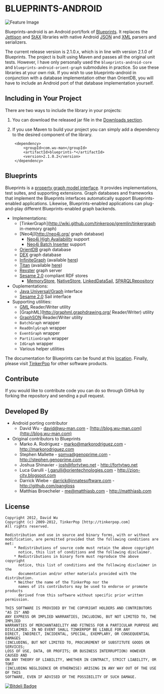 BLUEPRINTS-ANDROID
==================

![Feature Image](https://github.com/wuman/blueprints-android/raw/master/doc/images/blueprints-android-logo.png)

Blueprints-android is an Android port/fork of 
[Blueprints](https://github.com/tinkerpop/blueprints/wiki). It replaces the 
[Jettison](http://jettison.codehaus.org/) and [StAX](http://stax.codehaus.org/) 
libraries with native Android [JSON](http://developer.android.com/reference/org/json/package-summary.html) 
and [XML](http://developer.android.com/reference/android/util/Xml.html) parsers 
and serializers.

The current release version is 2.1.0.x, which is in line with version 2.1.0 
of Blueprints. The project is built using Maven and passes all the original unit
tests. However, I have only personally used the `blueprints-android-core` and
`blueprints-android-orient-graph` submodules in practice. So use these libraries
at your own risk. If you wish to use blueprints-android in conjunction with
a database implementation other than OrientDB, you will have to include an
Android port of that database implementation yourself.


Including in Your Project
-------------------------

There are two ways to include the library in your projects:

1. You can download the released jar file in the [Downloads section](https://github.com/wuman/blueprints-android/downloads).
2. If you use Maven to build your project you can simply add a dependency to 
   the desired component of the library.

        <dependency>
            <groupId>com.wu-man</groupId>
            <artifactId>blueprints-*</artifactId>
            <version>2.1.0.2</version>
        </dependency>


Blueprints
----------

Blueprints is a [property graph model interface](http://github.com/tinkerpop/gremlin/wiki/Defining-a-Property-Graph). 
It provides implementations, test suites, and supporting extensions. Graph 
databases and frameworks that implement the Blueprints interfaces automatically 
support Blueprints-enabled applications. Likewise, Blueprints-enabled 
applications can plug-and-play different Blueprints-enabled graph backends.

* Implementations:
    * [TinkerGraph](http://wiki.github.com/tinkerpop/gremlin/tinkergraph in-memory graph)
    * [Neo4j](http://neo4j.org/ graph database)
        * [Neo4j High Availability](http://docs.neo4j.org/chunked/stable/ha-setup-tutorial.html) support
        * [Neo4j Batch Inserter](http://docs.neo4j.org/chunked/stable/indexing-batchinsert.html) support
    * [OrientDB](http://www.orientechnologies.com/) graph database
    * [DEX](http://www.sparsity-technologies.com/dex) graph database
    * [InfiniteGraph](http://www.infinitegraph.com/) 
      (available [here](http://wiki.infinitegraph.com/2.1/w/index.php?title=InfiniteGraph_Tinkerpop_Blueprints_Implementation))
    * [Titan](http://thinkaurelius.github.com/titan/) 
      (available [here](http://thinkaurelius.github.com/titan/))
    * [Rexster](http://rexster.tinkerpop.com) graph server
    * [Sesame 2.0](http://www.openrdf.org) compliant RDF stores
        * [MemoryStore](http://www.openrdf.org/doc/sesame2/users/ch08.html#d0e705), 
          [NativeStore](http://www.openrdf.org/doc/sesame2/users/ch08.html#d0e746), 
          [LinkedDataSail](http://code.google.com/p/ripple/wiki/LinkedDataSail), 
          [SPARQLRepository](http://www.openrdf.org/doc/sesame2/api/org/openrdf/repository/sparql/SPARQLRepository.html)
* Ouplementations:
    * [Java Universal/Graph](http://jung.sourceforge.net/) interface
    * [Sesame 2.0](http://www.openrdf.org) Sail interface
* Supporting utilities:
    * [GML](http://www.fim.uni-passau.de/en/fim/faculty/chairs/theoretische-informatik/projects.html) Reader/Writer utility
    * [GraphML](http://graphml.graphdrawing.org/ Reader/Writer) utility
    * [GraphSON](https://github.com/tinkerpop/blueprints/wiki/GraphSON-Reader-and-Writer-Library) Reader/Writer utility
    * `BatchGraph` wrapper
    * `ReadOnlyGraph` wrapper
    * `EventGraph` wrapper
    * `PartitionGraph` wrapper
    * `IdGraph` wrapper
    * Various helper utilities

The documentation for Blueprints can be found at this 
[location](http://blueprints.tinkerpop.com). Finally, please visit 
[TinkerPop](http://tinkerpop.com) for other software products.


Contribute
----------

If you would like to contribute code you can do so through GitHub by forking 
the repository and sending a pull request.


Developed By
------------

* Android porting contributor
    * David Wu - <david@wu-man.com> - [http://blog.wu-man.com](http://blog.wu-man.com)
* Original contributors to Blueprints
    * Marko A. Rodriguez - <marko@markorodriguez.com> - http://markorodriguez.com
    * Stephen Mallette - <spmva@genoprime.com> - http://stephen.genoprime.com
    * Joshua Shinavier - <josh@fortytwo.net> - http://fortytwo.net
    * Luca Garulli - <l.garulli@orientechnologies.com> - http://zion-city.blogspot.com
    * Darrick Wiebe - <darrick@innatesoftware.com> - http://github.com/pangloss
    * Matthias Broecheler - <me@matthiasb.com> - http://matthiasb.com


License
-------

    Copyright 2012, David Wu
    Copyright (c) 2009-2012, TinkerPop [http://tinkerpop.com]
    All rights reserved.

    Redistribution and use in source and binary forms, with or without
    modification, are permitted provided that the following conditions are met:
        * Redistributions of source code must retain the above copyright
          notice, this list of conditions and the following disclaimer.
        * Redistributions in binary form must reproduce the above copyright
          notice, this list of conditions and the following disclaimer in the
          documentation and/or other materials provided with the distribution.
        * Neither the name of the TinkerPop nor the
          names of its contributors may be used to endorse or promote products
          derived from this software without specific prior written permission.

    THIS SOFTWARE IS PROVIDED BY THE COPYRIGHT HOLDERS AND CONTRIBUTORS "AS IS" AND
    ANY EXPRESS OR IMPLIED WARRANTIES, INCLUDING, BUT NOT LIMITED TO, THE IMPLIED
    WARRANTIES OF MERCHANTABILITY AND FITNESS FOR A PARTICULAR PURPOSE ARE
    DISCLAIMED. IN NO EVENT SHALL TINKERPOP BE LIABLE FOR ANY
    DIRECT, INDIRECT, INCIDENTAL, SPECIAL, EXEMPLARY, OR CONSEQUENTIAL DAMAGES
    (INCLUDING, BUT NOT LIMITED TO, PROCUREMENT OF SUBSTITUTE GOODS OR SERVICES;
    LOSS OF USE, DATA, OR PROFITS; OR BUSINESS INTERRUPTION) HOWEVER CAUSED AND
    ON ANY THEORY OF LIABILITY, WHETHER IN CONTRACT, STRICT LIABILITY, OR TORT
    (INCLUDING NEGLIGENCE OR OTHERWISE) ARISING IN ANY WAY OUT OF THE USE OF THIS
    SOFTWARE, EVEN IF ADVISED OF THE POSSIBILITY OF SUCH DAMAGE.



[![Bitdeli Badge](https://d2weczhvl823v0.cloudfront.net/wuman/blueprints-android/trend.png)](https://bitdeli.com/free "Bitdeli Badge")


